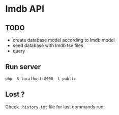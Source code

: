 # Imdb API

## TODO

- create database model according to Imdb model
- seed database with Imdb tsv files
- query

## Run server

```
php -S localhost:8000 -t public
```

## Lost ?

Check `.history.txt` file for last commands run.

